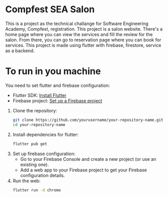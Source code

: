 # Compfest SEA Salon

This is a project as the technical challange for Software Engineering Academy, Compfest, registration. This project is a salon website. There's a home page where you can view the services and fill the review for the salon. From there, you can go to reservation page where you can book for services. This project is made using flutter with firebase, firestore, service as a backend.

# To run in you machine

You need to set flutter and firebase configuration:
- Flutter SDK: [Install Flutter](https://flutter.dev/docs/get-started/install)
- Firebase project: [Set up a Firebase project](https://firebase.google.com/)

1. Clone the repository:
   ```sh
   git clone https://github.com/yourusername/your-repository-name.git
   cd your-repository-name
2. Install dependencies for flutter:
   ```sh
   flutter pub get
3. Set up firebase configuration:
   - Go to your Firebase Console and create a new project (or use an existing one).
   - Add a web app to your Firebase project to get your Firebase configuration details.
4. Run the web:
   ```sh
   flutter run -d chrome
